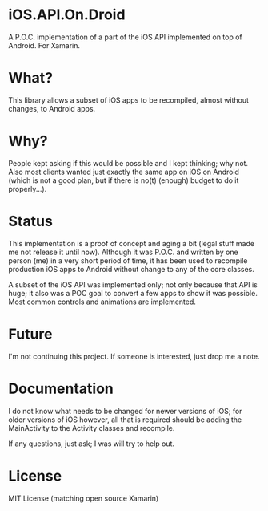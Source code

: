 # iOS.API.On.Droid
A P.O.C. implementation of a part of the iOS API implemented on top of Android. For Xamarin. 

# What?

This library allows a subset of iOS apps to be recompiled, almost without changes, to Android apps. 

# Why?

People kept asking if this would be possible and I kept thinking; why not. Also most clients wanted just exactly the same app on iOS on Android (which is not a good plan, but if there is no(t) (enough)  budget to do it properly...). 

# Status

This implementation is a proof of concept and aging a bit (legal stuff made me not release it until now). Although it was P.O.C. and written by one person (me) in a very short period of time, it has been used to recompile production iOS apps to Android without change to any of the core classes.

A subset of the iOS API was implemented only; not only because that API is huge; it also was a POC goal to convert a few apps to show it was possible. Most common controls and animations are implemented. 

# Future

I'm not continuing this project. If someone is interested, just drop me a note. 

# Documentation

I do not know what needs to be changed for newer versions of iOS; for older versions of iOS however, all that is required should be adding the MainActivity to the Activity classes and recompile. 

If any questions, just ask; I was will try to help out. 

# License

MIT License (matching open source Xamarin)
